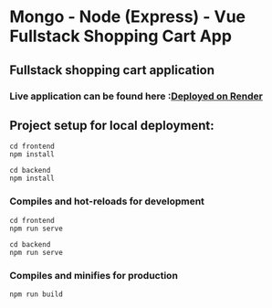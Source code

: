 # Mongo - Node (Express) - Vue Fullstack Shopping Cart App 

## Fullstack shopping cart application

### Live application can be found here :[Deployed on Render](https://olive-oil-vue.onrender.com/products)

## Project setup for local deployment:

```
cd frontend
npm install

cd backend 
npm install 
```

### Compiles and hot-reloads for development
```
cd frontend
npm run serve

cd backend
npm run serve
```

### Compiles and minifies for production
```
npm run build
```
